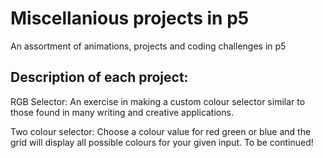 # Miscellanious projects in p5
An assortment of animations, projects and coding challenges in p5

## Description of each project:

RGB Selector:
An exercise in making a custom colour selector similar to those found in many writing and creative applications.

Two colour selector: 
Choose a colour value for red green or blue and the grid will display all possible colours for your given input.
To be continued!
